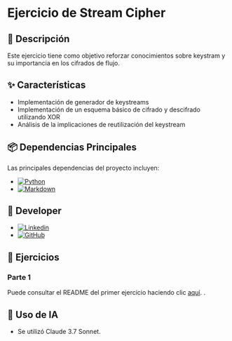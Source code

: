 # Ejercicio de Stream Cipher 

## 📜 Descripción
Este ejercicio tiene como objetivo reforzar conocimientos sobre keystram y su importancia en los cifrados de flujo.

## ✨ Características
- Implementación de generador de keystreams
- Implementación de un esquema básico de cifrado y descifrado utilizando XOR
- Análisis de la implicaciones de reutilización del keystream

## 📦 Dependencias Principales
Las principales dependencias del proyecto incluyen:
* [![Python][Python]][Python-url]
* [![Markdown][Markdown]][Markdown-url]

## 👥 Developer

* [![Linkedin][Linkedin]][Linkedin-fabian]
* [![GitHub][GitHub]][GitHub-fabian]

## 📖 Ejercicios
### Parte 1
Puede consultar el README del primer ejercicio haciendo clic [aquí](https://github.com/FabianJuarez182/Data_Encryption/blob/main/Ejercicios/EjercicioCriptografia/Parte1.md).
.

## 🤖 Uso de IA
* Se utilizó Claude 3.7 Sonnet.


<!-- MARKDOWN LINKS & IMAGES -->
[Python]: https://img.shields.io/badge/Python-4B8BBE?style=for-the-badge&logo=python&logoColor=white
[Python-url]: https://www.python.org
[Markdown]: https://img.shields.io/badge/Markdown-000000?style=for-the-badge&logo=markdown&logoColor=white
[Markdown-url]: https://www.markdownguide.org
[Linkedin-fabian]: https://www.linkedin.com/in/fabianjua/
[Linkedin]: https://img.shields.io/badge/LinkedIn-0077B5?style=for-the-badge&logo=linkedin&logoColor=white
[Github-fabian]: https://github.com/FabianJuarez182/
[GitHub]: https://img.shields.io/badge/github-%23121011.svg?style=for-the-badge&logo=github&logoColor=white